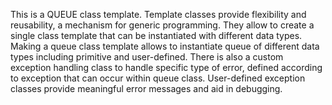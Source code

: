 This is a QUEUE class template. Template classes provide flexibility and reusability, a mechanism for generic programming. They allow to create a single class template that can be instantiated with different data types. 
Making a queue class template allows to instantiate queue of different data types including primitive and user-defined.
There is also a custom exception handling class to handle specific type of error, defined according to exception that can occur within queue class. User-defined exception classes provide meaningful error messages and aid in debugging. 
